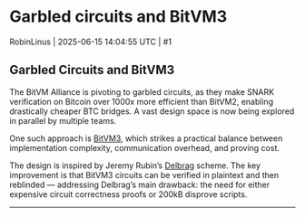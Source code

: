 # Garbled circuits and BitVM3

RobinLinus | 2025-06-15 14:04:55 UTC | #1

## Garbled Circuits and BitVM3

The BitVM Alliance is pivoting to garbled circuits, as they make SNARK verification on Bitcoin over 1000x more efficient than BitVM2, enabling drastically cheaper BTC bridges. A vast design space is now being explored in parallel by multiple teams.

One such approach is [BitVM3](https://bitvm.org/bitvm3.pdf), which strikes a practical balance between implementation complexity, communication overhead, and proving cost.

The design is inspired by Jeremy Rubin’s [Delbrag](https://rubin.io/bitcoin/2025/04/04/delbrag) scheme. The key improvement is that BitVM3 circuits can be verified in plaintext and then reblinded — addressing Delbrag’s main drawback: the need for either expensive circuit correctness proofs or 200kB disprove scripts.

-------------------------

